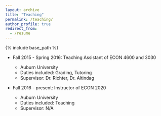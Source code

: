 ```yaml
---
layout: archive
title: "Teaching"
permalink: /teaching/
author_profile: true
redirect_from:
  - /resume
---
```


{% include base_path %}


* Fall 2015 - Spring 2016: Teaching Assistant of ECON 4600 and 3030
  * Auburn University
  * Duties included: Grading, Tutoring
  * Supervisor: Dr. Richter, Dr. Altindag

* Fall 2016 - present: Instructor of ECON 2020
  * Auburn University
  * Duties included: Teaching
  * Supervisor: N/A
